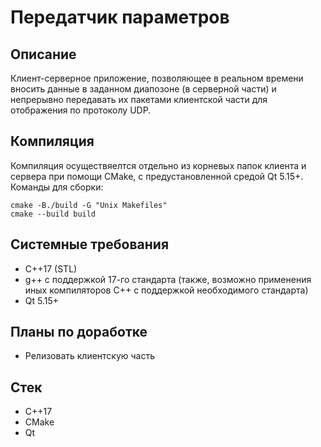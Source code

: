 # Передатчик параметров
## Описание
Клиент-серверное приложение, позволяющее в реальном времени вносить данные в заданном диапозоне (в серверной части) и непрерывно передавать их пакетами клиентской части для отображения по протоколу UDP.
## Компиляция
Компиляция осуществяелтся отдельно из корневых папок клиента и сервера при помощи CMake, с предустановленной средой Qt 5.15+.
Команды для сборки:
```
cmake -B./build -G "Unix Makefiles"
cmake --build build
```
## Системные требования
* C++17 (STL)
* g++ с поддержкой 17-го стандарта (также, возможно применения иных компиляторов C++ с поддержкой необходимого стандарта)
* Qt 5.15+
## Планы по доработке
* Релизовать клиентскую часть
## Стек
* C++17
* CMake
* Qt

